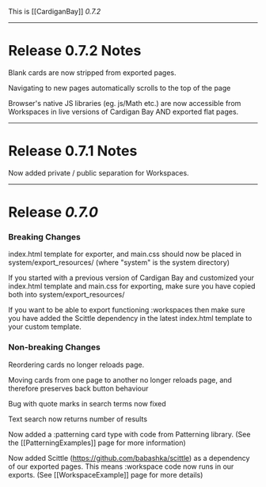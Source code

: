 This is [[CardiganBay]] *0.7.2*

----
# Release 0.7.2 Notes

Blank cards are now stripped from exported pages.

Navigating to new pages automatically scrolls to the top of the page

Browser's native JS libraries (eg. js/Math etc.) are now accessible from Workspaces in live versions of Cardigan Bay AND exported flat pages. 

----
# Release 0.7.1 Notes

Now added private / public separation for Workspaces.

----
# Release *0.7.0*

### Breaking Changes

index.html template for exporter, and main.css should now be placed in system/export_resources/ (where "system" is the system directory)

If you started with a previous version of Cardigan Bay and customized your index.html template and main.css for exporting, make sure you have copied both into system/export_resources/

If you want to be able to export functioning :workspaces then make sure you have added the Scittle dependency in the latest index.html template to your custom template.


### Non-breaking Changes

Reordering cards no longer reloads page.

Moving cards from one page to another no longer reloads page, and therefore preserves back button behaviour

Bug with quote marks in search terms now fixed

Text search now returns number of results

Now added a :patterning card type with code from Patterning library. (See the [[PatterningExamples]] page for more information)

Now added Scittle (https://github.com/babashka/scittle) as a dependency of our exported pages. This means :workspace code now runs in our exports. (See [[WorkspaceExample]] page for more details) 